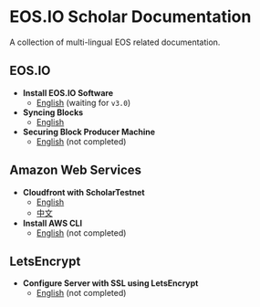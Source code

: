 # EOS.IO Scholar Documentation

A collection of multi-lingual EOS related documentation.

## EOS.IO

- **Install EOS.IO Software**
  - [English](eos/install-eosio-software/README.md) (waiting for `v3.0`)
- **Syncing Blocks**
  - [English](eos/syncing-blocks/README.md)
- **Securing Block Producer Machine**
  - [English](eos/securing-block-producer-machine/README.md) (not completed)

## Amazon Web Services

- **Cloudfront with ScholarTestnet**
  - [English](aws/cloudfront-with-scholar-testnet/README.md)
  - [中文](aws/cloudfront-with-scholar-testnet/README-Chinese.md)
- **Install AWS CLI**
  - [English](aws/install-awscli/README.md) (not completed)

## LetsEncrypt

- **Configure Server with SSL using LetsEncrypt**
  - [English](aws/configure-server-with-ssl/README.md) (not completed)
